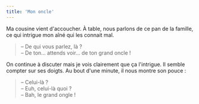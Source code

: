 ```yaml
---
title: 'Mon oncle'
---
```


Ma cousine vient d'accoucher. À table, nous parlons de ce pan de la famille, ce
qui intrigue mon aîné qui les connait mal.

<!-- more -->

> – De qui vous parlez, là ?  
> – De ton… attends voir… de ton grand oncle !

On continue à discuter mais je vois clairement que ça l'intrigue. Il semble
compter sur ses doigts. Au bout d'une minute, il nous montre son pouce :

> – Celui-là ?  
> – Euh, celui-là quoi ?  
> – Bah, le grand ongle !
